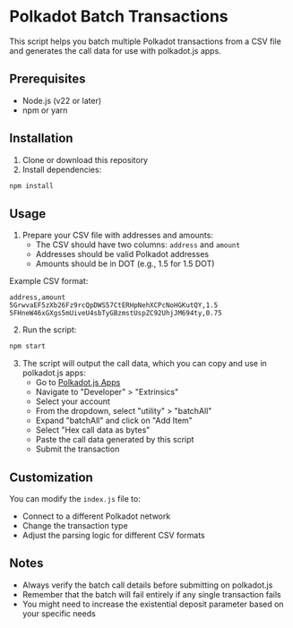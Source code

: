 # Polkadot Batch Transactions

This script helps you batch multiple Polkadot transactions from a CSV file and generates the call data for use with polkadot.js apps.

## Prerequisites

- Node.js (v22 or later)
- npm or yarn

## Installation

1. Clone or download this repository
2. Install dependencies:

```bash
npm install
```

## Usage

1. Prepare your CSV file with addresses and amounts:
   - The CSV should have two columns: `address` and `amount`
   - Addresses should be valid Polkadot addresses
   - Amounts should be in DOT (e.g., 1.5 for 1.5 DOT)

Example CSV format:
```
address,amount
5GrwvaEF5zXb26Fz9rcQpDWS57CtERHpNehXCPcNoHGKutQY,1.5
5FHneW46xGXgs5mUiveU4sbTyGBzmstUspZC92UhjJM694ty,0.75
```

2. Run the script:

```bash
npm start
```

3. The script will output the call data, which you can copy and use in polkadot.js apps:
   - Go to [Polkadot.js Apps](https://polkadot.js.org/apps/)
   - Navigate to "Developer" > "Extrinsics"
   - Select your account
   - From the dropdown, select "utility" > "batchAll"
   - Expand "batchAll" and click on "Add Item"
   - Select "Hex call data as bytes"
   - Paste the call data generated by this script
   - Submit the transaction

## Customization

You can modify the `index.js` file to:
- Connect to a different Polkadot network
- Change the transaction type
- Adjust the parsing logic for different CSV formats

## Notes

- Always verify the batch call details before submitting on polkadot.js
- Remember that the batch will fail entirely if any single transaction fails
- You might need to increase the existential deposit parameter based on your specific needs
